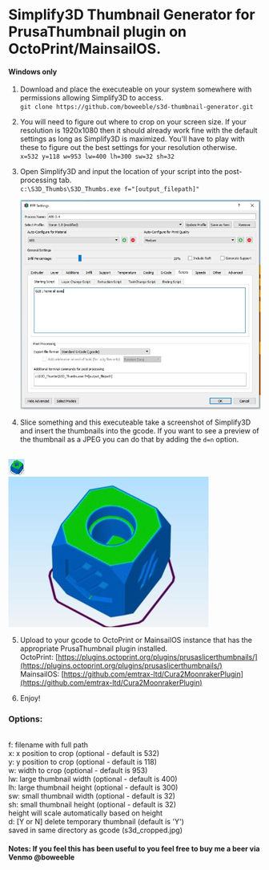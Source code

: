 # Simplify3D Thumbnail Generator for PrusaThumbnail plugin on OctoPrint/MainsailOS.

#### Windows only

1. Download and place the executeable on your system somewhere with permissions allowing Simplify3D to access.
<br>   `git clone https://github.com/boweeble/s3d-thumbnail-generator.git`

2. You will need to figure out where to crop on your screen size. If your resolution is 1920x1080 then it should already work fine with the default settings as long as Simplify3D is maximized. You'll have to play with these to figure out the best settings for your resolution otherwise.
<br>   `x=532 y=118 w=953 lw=400 lh=300 sw=32 sh=32`
   
3. Open Simplify3D and input the location of your script into the post-processing tab.
<br>  `c:\S3D_Thumbs\S3D_Thumbs.exe f="[output_filepath]"`

   ![S3D screentshot](images/S3D-SS1.jpg "S3D Settings")

4. Slice something and this executeable take a screenshot of Simplify3D and insert the thumbnails into the gcode.  If you want to see a preview of the thumbnail as a JPEG you can do that by adding the `d=n` option.

<br>![Small Thumbnail image](images/s3d_sm_cropped.jpg "Small Thumbnail image")
<br>![Large Thumbnail image](images/s3d_lg_cropped.jpg "Large Thumbnail image")

5. Upload to your gcode to OctoPrint or MainsailOS instance that has the appropriate PrusaThumbnail plugin installed.
   <br/>OctoPrint: [https://plugins.octoprint.org/plugins/prusaslicerthumbnails/](https://plugins.octoprint.org/plugins/prusaslicerthumbnails/)
   <br/>MainsailOS: [https://github.com/emtrax-ltd/Cura2MoonrakerPlugin](https://github.com/emtrax-ltd/Cura2MoonrakerPlugin)

6. Enjoy!

### Options:
<br/>f: filename with full path
<br/>x: x position to crop (optional - default is 532)
<br/>y: y position to crop (optional - default is 118)
<br/>w: width to crop (optional - default is 953)
<br/>lw: large thumbnail width (optional - default is 400)
<br/>lh: large thumbnail height (optional - default is 300)
<br/>sw: small thumbnail width (optional - default is 32)
<br/>sh: small thumbnail height (optional - default is 32)
<br/>   height will scale automatically based on height
<br/>d: [Y or N] delete temporary thumbnail (default is 'Y')
<br/>   saved in same directory as gcode (s3d_cropped.jpg)
   
#### Notes: If you feel this has been useful to you feel free to buy me a beer via Venmo @boweeble
